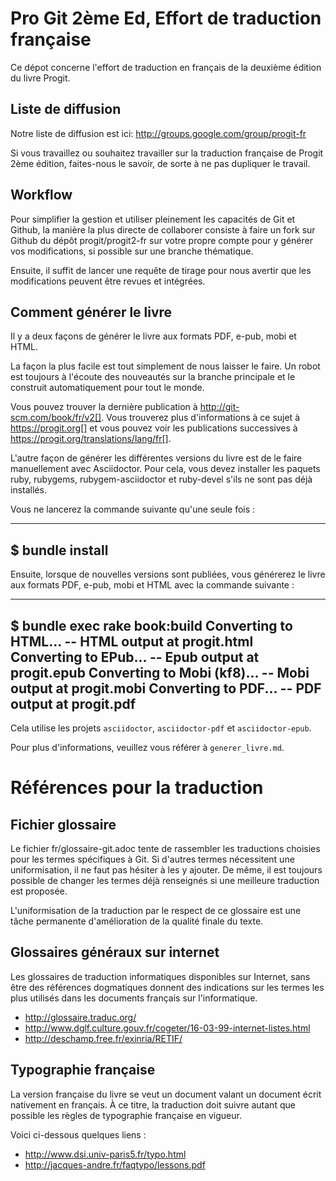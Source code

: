 # Pro Git 2ème Ed, Effort de traduction française #

Ce dépot concerne l'effort de traduction en français de la deuxième édition du livre Progit.

## Liste de diffusion ##

Notre liste de diffusion est ici: http://groups.google.com/group/progit-fr

Si vous travaillez ou souhaitez travailler sur la traduction française de Progit 2ème édition, faites-nous le savoir, de sorte à ne pas dupliquer le travail.

## Workflow ##

Pour simplifier la gestion et utiliser pleinement les capacités de Git et Github, la manière la plus directe de collaborer consiste à faire un fork sur Github du dépôt progit/progit2-fr sur votre propre compte pour y générer vos modifications, si possible sur une branche thématique.

Ensuite, il suffit de lancer une requête de tirage pour nous avertir que les modifications peuvent être revues et intégrées.

## Comment générer le livre ##

Il y a deux façons de générer le livre aux formats PDF, e-pub, mobi et HTML.

La façon la plus facile est tout simplement de nous laisser le faire. Un robot est toujours à l'écoute des nouveautés sur la branche principale et le construit automatiquement pour tout le monde.

Vous pouvez trouver la dernière publication à http://git-scm.com/book/fr/v2[]. Vous trouverez plus d'informations à ce sujet à https://progit.org[] et vous pouvez voir les publications successives à https://progit.org/translations/lang/fr[].

L'autre façon de générer les différentes versions du livre est de le faire manuellement avec Asciidoctor. Pour cela, vous devez installer les paquets ruby, rubygems, rubygem-asciidoctor et ruby-devel s'ils ne sont pas déjà installés.

Vous ne lancerez la commande suivante qu'une seule fois :

----
$ bundle install
----

Ensuite, lorsque de nouvelles versions sont publiées, vous générerez le livre aux formats PDF, e-pub, mobi et HTML avec la commande suivante :

----
$ bundle exec rake book:build
Converting to HTML...
 -- HTML output at progit.html
Converting to EPub...
 -- Epub output at progit.epub
Converting to Mobi (kf8)...
 -- Mobi output at progit.mobi
Converting to PDF...
 -- PDF  output at progit.pdf
----

Cela utilise les projets `asciidoctor`, `asciidoctor-pdf` et `asciidoctor-epub`.

Pour plus d'informations, veuillez vous référer à `generer_livre.md`.

# Références pour la traduction #

## Fichier glossaire ##

Le fichier fr/glossaire-git.adoc tente de rassembler les traductions choisies pour les termes spécifiques à Git. Si d'autres termes nécessitent une uniformisation, il ne faut pas hésiter à les y ajouter. De même, il est toujours possible de changer les termes déjà renseignés si une meilleure traduction est proposée.

L'uniformisation de la traduction par le respect de ce glossaire est une tâche permanente d'amélioration de la qualité finale du texte.

## Glossaires généraux sur internet ##

Les glossaires de traduction informatiques disponibles sur Internet, sans être des références dogmatiques donnent des indications sur les termes les plus utilisés dans les documents français sur l'informatique.

 * http://glossaire.traduc.org/
 * http://www.dglf.culture.gouv.fr/cogeter/16-03-99-internet-listes.html
 * http://deschamp.free.fr/exinria/RETIF/

## Typographie française ##

La version française du livre se veut un document valant un document écrit nativement en français. À ce titre, la traduction doit suivre autant que possible les règles de typographie française en vigueur.

Voici ci-dessous quelques liens :

 * http://www.dsi.univ-paris5.fr/typo.html
 * http://jacques-andre.fr/faqtypo/lessons.pdf
